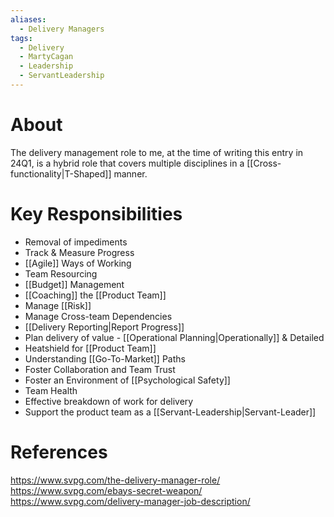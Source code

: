 ```yaml
---
aliases:
  - Delivery Managers
tags:
  - Delivery
  - MartyCagan
  - Leadership
  - ServantLeadership
---
```


# About
The delivery management role to me, at the time of writing this entry in 24Q1, is a hybrid role that covers multiple disciplines in a [[Cross-functionality|T-Shaped]] manner. 
# Key Responsibilities
- Removal of impediments
- Track & Measure Progress
- [[Agile]] Ways of Working
- Team Resourcing
- [[Budget]] Management
- [[Coaching]] the [[Product Team]]
- Manage [[Risk]]
- Manage Cross-team Dependencies
- [[Delivery Reporting|Report Progress]]
- Plan delivery of value - [[Operational Planning|Operationally]] & Detailed
- Heatshield for [[Product Team]]
- Understanding [[Go-To-Market]] Paths
- Foster Collaboration and Team Trust
- Foster an Environment of [[Psychological Safety]]
- Team Health
- Effective breakdown of work for delivery
- Support the product team as a [[Servant-Leadership|Servant-Leader]]
# References
https://www.svpg.com/the-delivery-manager-role/
https://www.svpg.com/ebays-secret-weapon/
https://www.svpg.com/delivery-manager-job-description/